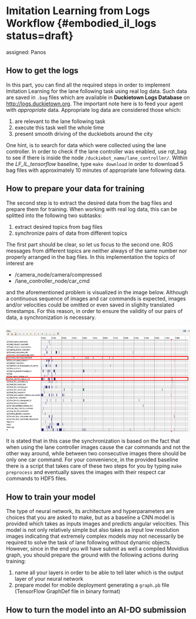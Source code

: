 # Imitation Learning from Logs Workflow {#embodied_il_logs status=draft}

assigned: Panos

## How to get the logs

In this part, you can find all the required steps in order to implement Imitation Learning for the lane following task using real log data. Such data are saved in `.bag` files which are available in **Duckietown Logs Database** on http://logs.duckietown.org. 
The important note here is to feed your agent with *appropriate* data. Appropriate log data are considered those which:
1) are relevant to the lane following task
2) execute this task well the whole time 
2) present smooth driving of the duckiebots around the city

One hint, is to search for data which were collected using the lane controller. In order to check if the lane controller was enabled, use rqt_bag to see if there is inside the node `/duckiebot_name/lane_controller/`. Within the *LF_IL_tensorflow* baseline, type `make download` in order to download 5 bag files with approximately 10 minutes of appropriate lane following data.

## How to prepare your data for training

The second step is to extract the desired data from the bag files and prepare them for training. When working with real log data, this can be splitted into the following two subtasks:
1) extract desired topics from bag files
2) synchronize pairs of data from different topics

The first part should be clear, so let us focus to the second one. ROS messages from different topics are neither always of the same number nor properly arranged in the bag files. In this implementation the topics of interest are 
* /camera\_node/camera/compressed
* /lane\_controller\_node/car\_cmd

and the aforementioned problem is visualized in the image below. Although a continuous sequence of images and car commands is expected, images and/or velocities could be omitted or even saved in slighlty translated timestamps. For this reason, in order to ensure the validity of our pairs of data, a synchronization is necessary.

<p align="center">
  <img src="images/synchronization_issue.png" class='diagram'  width="700" align="center"/>
</p>

It is stated that in this case the synchronization is based on the fact that when using the lane controller images cause the car commands and not the other way around, while between two consecutive images there should be only one car command. For your convenience, in the provided baseline there is a script that takes care of these two steps for you by typing `make preprocess` and eventually saves the images with their respect car commands to HDF5 files. 

## How to train your model

The type of neural network, its architecture and hyperparameters are choices that you are asked to make, but as a baseline a CNN model is provided which takes as inputs images and predicts angular velocities. This model is not only relatively simple but also takes as input low resolution images indicating that extremely complex models may not necessarily be required to solve the task of lane following without dynamic objects. However, since in the end you will have submit as well a compiled Movidius graph, you should prepare the ground with the following actions during training:
1) name all your layers in order to be able to tell later which is the output layer of your neural network
2) prepare model for mobile deployment generating a `graph.pb` file (TensorFlow GraphDef file in binary format)



## How to turn the model into an AI-DO submission

